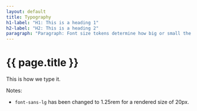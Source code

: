 ```yaml
---
layout: default
title: Typography
h1-label: "H1: This is a heading 1"
h2-label: "H2: This is a heading 2"
paragraph: "Paragraph: Font size tokens determine how big or small the referenced text will appear on the screen. The USWDS typescale includes nine regularized theme tokens drawn from 21 system tokens."
---
```

# {{ page.title }}

This is how we type it.

Notes:
- `font-sans-lg` has been changed to 1.25rem for a rendered size of 20px.